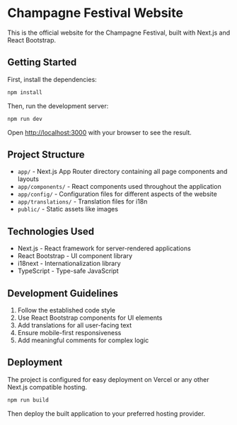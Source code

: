 # Champagne Festival Website

This is the official website for the Champagne Festival, built with Next.js and React Bootstrap.

## Getting Started

First, install the dependencies:

```bash
npm install
```

Then, run the development server:

```bash
npm run dev
```

Open [http://localhost:3000](http://localhost:3000) with your browser to see the result.

## Project Structure

- `app/` - Next.js App Router directory containing all page components and layouts
- `app/components/` - React components used throughout the application
- `app/config/` - Configuration files for different aspects of the website
- `app/translations/` - Translation files for i18n
- `public/` - Static assets like images

## Technologies Used

- Next.js - React framework for server-rendered applications
- React Bootstrap - UI component library
- i18next - Internationalization library
- TypeScript - Type-safe JavaScript

## Development Guidelines

1. Follow the established code style
2. Use React Bootstrap components for UI elements
3. Add translations for all user-facing text
4. Ensure mobile-first responsiveness
5. Add meaningful comments for complex logic

## Deployment

The project is configured for easy deployment on Vercel or any other Next.js compatible hosting.

```bash
npm run build
```

Then deploy the built application to your preferred hosting provider.